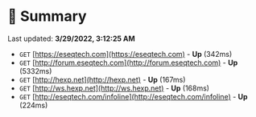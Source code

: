 # 📖 Summary
Last updated: **3/29/2022, 3:12:25 AM**

- `GET` [https://eseqtech.com](https://eseqtech.com) - **Up** (342ms)
- `GET` [http://forum.eseqtech.com](http://forum.eseqtech.com) - **Up** (5332ms)
- `GET` [http://hexp.net](http://hexp.net) - **Up** (167ms)
- `GET` [http://ws.hexp.net](http://ws.hexp.net) - **Up** (168ms)
- `GET` [http://eseqtech.com/infoline](http://eseqtech.com/infoline) - **Up** (224ms)
